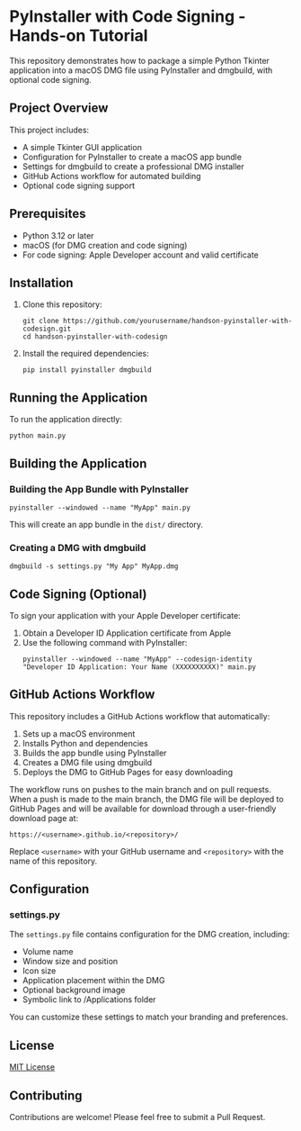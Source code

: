 # PyInstaller with Code Signing - Hands-on Tutorial

This repository demonstrates how to package a simple Python Tkinter application into a macOS DMG file using PyInstaller and dmgbuild, with optional code signing.

## Project Overview

This project includes:

- A simple Tkinter GUI application
- Configuration for PyInstaller to create a macOS app bundle
- Settings for dmgbuild to create a professional DMG installer
- GitHub Actions workflow for automated building
- Optional code signing support

## Prerequisites

- Python 3.12 or later
- macOS (for DMG creation and code signing)
- For code signing: Apple Developer account and valid certificate

## Installation

1. Clone this repository:
   ```
   git clone https://github.com/yourusername/handson-pyinstaller-with-codesign.git
   cd handson-pyinstaller-with-codesign
   ```

2. Install the required dependencies:
   ```
   pip install pyinstaller dmgbuild
   ```

## Running the Application

To run the application directly:

```
python main.py
```

## Building the Application

### Building the App Bundle with PyInstaller

```
pyinstaller --windowed --name "MyApp" main.py
```

This will create an app bundle in the `dist/` directory.

### Creating a DMG with dmgbuild

```
dmgbuild -s settings.py "My App" MyApp.dmg
```

## Code Signing (Optional)

To sign your application with your Apple Developer certificate:

1. Obtain a Developer ID Application certificate from Apple
2. Use the following command with PyInstaller:
   ```
   pyinstaller --windowed --name "MyApp" --codesign-identity "Developer ID Application: Your Name (XXXXXXXXXX)" main.py
   ```

## GitHub Actions Workflow

This repository includes a GitHub Actions workflow that automatically:

1. Sets up a macOS environment
2. Installs Python and dependencies
3. Builds the app bundle using PyInstaller
4. Creates a DMG file using dmgbuild
5. Deploys the DMG to GitHub Pages for easy downloading

The workflow runs on pushes to the main branch and on pull requests. When a push is made to the main branch, the DMG file will be deployed to GitHub Pages and will be available for download through a user-friendly download page at:

```
https://<username>.github.io/<repository>/
```

Replace `<username>` with your GitHub username and `<repository>` with the name of this repository.

## Configuration

### settings.py

The `settings.py` file contains configuration for the DMG creation, including:

- Volume name
- Window size and position
- Icon size
- Application placement within the DMG
- Optional background image
- Symbolic link to /Applications folder

You can customize these settings to match your branding and preferences.

## License

[MIT License](LICENSE)

## Contributing

Contributions are welcome! Please feel free to submit a Pull Request.
